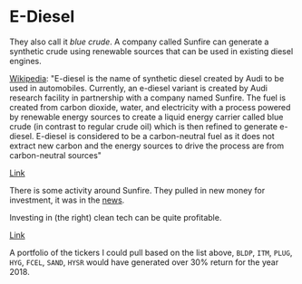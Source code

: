 # E-Diesel

They also call it *blue crude*. A company called Sunfire can generate
a synthetic crude using renewable sources that can be used in existing
diesel engines.

[Wikipedia](https://en.m.wikipedia.org/wiki/E-diesel): "E-diesel is the
name of synthetic diesel created by Audi to be used in
automobiles. Currently, an e-diesel variant is created by Audi
research facility in partnership with a company named Sunfire. The
fuel is created from carbon dioxide, water, and electricity with a
process powered by renewable energy sources to create a liquid energy
carrier called blue crude (in contrast to regular crude oil) which is
then refined to generate e-diesel. E-diesel is considered to be a
carbon-neutral fuel as it does not extract new carbon and the energy
sources to drive the process are from carbon-neutral sources"

[Link](https://m.dw.com/en/can-clean-synthetic-diesel-fuels-succeed/a-40135876)

There is some activity around Sunfire. They pulled in new money for
investment, it was in the
[news](https://fuelcellsworks.com/news/paul-wurth-becomes-new-lead-investor-in-sunfire-with-25m-for-green-hydrogen).

Investing in (the right) clean tech can be quite profitable. 

[Link](https://www.twitter.com/h2investors/status/1080628748142239744)

A portfolio of the tickers I could pull based on the list above,
`BLDP`, `ITM`, `PLUG`, `HYG`, `FCEL`, `SAND`, `HYSR` would have
generated over 30% return for the year 2018.

